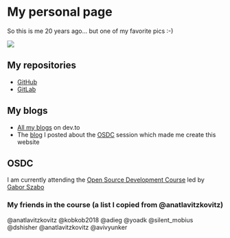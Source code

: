 # My personal page

So this is me 20 years ago... but one of my favorite pics :-)

![](https://lh3.googleusercontent.com/JmeMG_BAwcux3P9EO5NLdheWTrOr8EZR44a-LanabkJc0KoKasoBz7kDo3onTSn8OIaNSOQhTxc-TopMbY3L4gKSnX9DI545lTX0Vbpx0_Mn5x_eUiXUKt2dObYuM2M2DkirA0Fg17V6LxDDk2P_ABNFusQKxRqkP50wnZos1D9rV6KZiDat6kFcuNPMSUHNFHW-YiZVN8EfPiRlpYInNiZzC2N8_mCTvRQuDkEHGdYAlrpbn1hMk9fJlzsZpClb7KaejjjjTcvaq3lIcMSHsOAVpSxMt4aQM0a3eTmsR-jyCsCVNItY_PLR3csXHnyX6Mro3KxjPjm4cezPCsUq0ljQcX8rNM1FyV7dWirdP5XtEmi3L7nvqesuonJ-7hRLIhv4EPoTrA9x81xx81o-G88S15TOvMCvz-14dznx-eqymRJIGZI3-uJYZXTi_Z5cC1HthygWsh54A0VcTqb2JY7DwhNYRjhi8xjBIu9ya-c-K9k-ClYbn7ulZGXciPe0Cc2dyN_NskxvcVKhE06K1OdnDqFeelo39k3rYylF2AMAH1p9CwqKDAS2ulW8Wy7SQX_gJNdayrFrY8h3S9q9JEmwm1NywOQVL6R8g7t43WGP2qd2Q_thkV5rB32__DdVJB8qmxKO-f-SJ8vz4gav3q5Gwz04jn_MZtgygqKDr9ofhHtVI3U6Vqk6Tqy-RdJzbmWHF9CpMEo7x07WxIp7dOPlOTgtReXhRt4n0xuxgvVE2EHtI0EDNk_ID8Ry8KkxhpaG2zqqbK_6tEFX6ZIhS3AQsa8WI4pJcWJ8eRmdhiTLI2tpish1r5uxwQBk24FloIVgRLP0c52ZazK6ZgEmon54p5eGBJFqlL8Y94tHk9Wrlo4lgDNJ9sHlyFyGe1XAO-nAUPP0LJ3zn9kBVw0hrk_vK2tKVWWom_SDrrcfNMl4f1Bd0w=w500-h375-no?authuser=0)

## My repositories
* [GitHub](https://github.com/ShulyAvraham)
* [GitLab](https://gitlab.com/ShulyAvraham)

## My blogs
* [All my blogs](https://dev.to/shulyavraham) on dev.to 
* The [blog](https://dev.to/shulyavraham/osdc-2-a-website-for-you-and-your-projects-on-github-1km9) I posted about the [OSDC](https://osdc.code-maven.com/) session which made me create this website

## OSDC
I am currently attending the [Open Source Development Course](https://osdc.code-maven.com/) led by [Gabor Szabo](https://dev.to/szabgab)

### My friends in the course (a list I copied from @anatlavitzkovitz)
@anatlavitzkovitz
@kobkob2018
@adieg
@yoadk
@silent_mobius
@dshisher
@anatlavitzkovitz
@avivyunker




